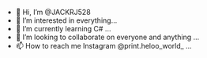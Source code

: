 - 👋 Hi, I’m @JACKRJ528
- 👀 I’m interested in everything...
- 🌱 I’m currently learning C# ...
- 💞️ I’m looking to collaborate on everyone and anything ...
- 📫 How to reach me Instagram @print.heloo_world_ ...

<!---
JACKRJ528/JACKRJ528 is a ✨ special ✨ repository because its `README.md` (this file) appears on your GitHub profile.
You can click the Preview link to take a look at your changes.
--->
